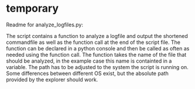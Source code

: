 # temporary

Readme for analyze_logfiles.py:

The script contains a function to analyze a logfile and output the shortened commandfile as well as the function call at the end of the script file.
The function can be declared in a python console and then be called as often as needed using the function call. The function takes the name of the file that should be analyzed, in the example case this name is containted in a variable.
The path has to be adjusted to the system the script is running on. Some differences between different OS exist, but the absolute path provided by the explorer should work.
